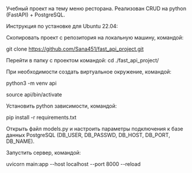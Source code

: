 Учебный проект на тему меню ресторана. Реализован CRUD на python (FastAPI) + PostgreSQL.

Инструкция по установке для Ubuntu 22.04:  


Скопировать проект с репозитория на локальную машину, командой:

git clone https://github.com/Sana451/fast_api_project.git

Перейти в папку с проектом командой:
cd ./fast_api_project/

При необходимости создать виртуальное окружение, командой:

python3 -m venv api

source api/bin/activate

Установить python зависимости, командой:

pip install -r requirements.txt

Открыть файл models.py и настроить параметры подключения к базе данных PostgreSQL 
(DB_USER, DB_PASSWD, DB_HOST, DB_PORT, DB_NAME).

Запустить сервер, командой:

uvicorn main:app --host localhost --port 8000 --reload
